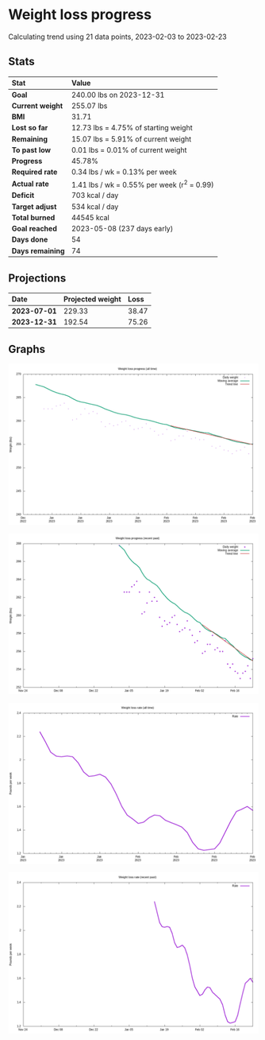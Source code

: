 # Weight loss progress

Calculating trend using 21 data points, 2023-02-03 to 2023-02-23

## Stats

Stat|Value
:-|:-
**Goal**|240.00 lbs on 2023-12-31
**Current weight**|255.07 lbs
**BMI**|31.71
**Lost so far**|12.73 lbs =  4.75% of starting weight
**Remaining**|15.07 lbs =  5.91% of current  weight
**To past low**|0.01 lbs =  0.01% of current  weight
**Progress**|45.78%
**Required rate**|0.34 lbs / wk = 0.13% per week
**Actual rate**|1.41 lbs / wk = 0.55% per week  (r<sup>2</sup> = 0.99)
**Deficit**|703 kcal / day
**Target adjust**|534 kcal / day
**Total burned**|44545 kcal
**Goal reached**|2023-05-08 (237 days early)
**Days done**|54
**Days remaining**|74

## Projections

Date|Projected weight|Loss
:-|:-|:-
**2023-07-01**|229.33|38.47
**2023-12-31**|192.54|75.26

## Graphs

![](weight-graph-alltime.png)

![](weight-graph-recent.png)

![](rate-graph-alltime.png)

![](rate-graph-recent.png)
